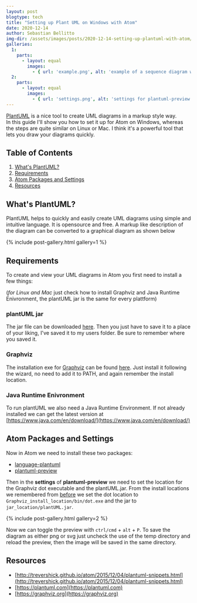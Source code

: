 ```yaml
---
layout: post
blogtype: tech
title: "Setting up Plant UML on Windows with Atom"
date: 2020-12-14
author: Sebastian Bellitto
img-dir: /assets/images/posts/2020-12-14-setting-up-plantuml-with-atom/
galleries:
  1:
    parts:
      - layout: equal
        images:
          - { url: 'example.png', alt: 'example of a sequence diagram with plantUML'}
  2:
    parts:
      - layout: equal
        images:
          - { url: 'settings.png', alt: 'settings for plantuml-preview'}
---
```

[PlantUML](https://plantuml.com) is a nice tool to create UML diagrams in a markup style way.<br>
In this guide I'll show you how to set it up for Atom on Windows, whereas the steps are quite similar on Linux or Mac.
I think it's a powerful tool that lets you draw your diagrams quickly.

## Table of Contents
1. [What's PlantUML?](#whats-plantuml)
2. [Requirements](#requirements)
3. [Atom Packages and Settings](#atom-packages-and-settings)
4. [Resources](#resources)

## What's PlantUML?
PlantUML helps to quickly and easily create UML diagrams using simple and intuitive language.
It is opensource and free.
A markup like description of the diagram can be converted to a graphical diagram as shown below

{% include post-gallery.html gallery=1 %}<br>

## Requirements
To create and view your UML diagrams in Atom you first need to install a few things:

(*for Linux and Mac* just check how to install Graphviz and Java Runtime Enivronment, the plantUML jar is the same for every plattform)
### plantUML jar
The jar file can be downloaded [here](http://sourceforge.net/projects/plantuml/files/plantuml.jar/download).
Then you just have to save it to a place of your liking, I've saved it to my users folder.
Be sure to remember where you saved it.
### Graphviz
The installation exe for [Graphviz](https://graphviz.org) can be found [here](https://www2.graphviz.org/Packages/stable/windows/10/cmake/Release/).
Just install it following the wizard, no need to add it to PATH, and again remember the install location.
### Java Runtime Enivronment
To run plantUML we also need a Java Runtime Environment.
If not already installed we can get the latest version at [https://www.java.com/en/download/](https://www.java.com/en/download/)

## Atom Packages and Settings
Now in Atom we need to install these two packages:
  - [language-plantuml](https://atom.io/packages/language-plantuml)
  - [plantuml-preview](https://atom.io/packages/language-plantuml)

Then in the **settings** of **plantuml-preview** we need to set the location for the Graphviz dot executable and the plantUML.jar.
From the install locations we remembered from [before](#requirements) we set the dot location to ``Graphviz_install_location/bin/dot.exe`` and the jar to ``jar_location/plantUML.jar``.

{% include post-gallery.html gallery=2 %}<br>

Now we can toggle the preview with ``ctrl/cmd`` + ``alt`` + ``P``.
To save the diagram as either png or svg just uncheck the use of the temp directory and reload the preview, then the image will be saved in the same directory.
## Resources
  - [http://trevershick.github.io/atom/2015/12/04/plantuml-snippets.html](http://trevershick.github.io/atom/2015/12/04/plantuml-snippets.html)
  - [https://plantuml.com](https://plantuml.com)
  - [https://graphviz.org](https://graphviz.org)
